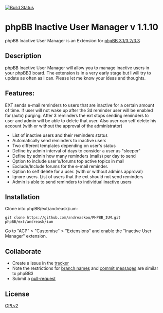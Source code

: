 [![Build Status](https://travis-ci.org/andreaskou/PHPBB_IUM.svg?branch=master)](https://travis-ci.org/andreaskou/PHPBB_IUM)
# phpBB Inactive User Manager v 1.1.10

phpBB Inactive User Manager is an Extension for [phpBB 3.1/3.2/3.3](https://www.phpbb.com/)

## Description

phpBB Inactive User Manager will allow you to manage inactive users in your phpBB3 board.
The extension is in a very early stage but I will try to update as often as I can.
Please let me know your ideas and thoughts.

## Features:

EXT sends e-mail reminders to users that are inactive for a certain amount of time. If user will not wake up after the 3d reminder user will be enabled for (auto) purging. After 3 reminders the ext stops sending reminders to user and admin will be able to delete that user.
Also user can self delete his account (with or without the approval of the administrator)

* List of inactive users and their reminders status
* Automatically send reminders to inactive users
* Two different templates depending on user's status
* Define by admin interval of days to consider a user as "sleeper"
* Define by admin how many reminders (mails) per day to send
* Option to include user's/forums top active topics in mail
* Exclude/Include forums for the e-mail reminder.
* Option to self delete for a user. (with or without admins approval)
* Ignore users. List of users that the ext should not send reminders
* Admin is able to send reminders to individual inactive users

## Installation

Clone into phpBB/ext/andreask/ium:

    git clone https://github.com/andreaskou/PHPBB_IUM.git phpBB/ext/andreask/ium

Go to "ACP" > "Customise" > "Extensions" and enable the "Inactive User Manager" extension.

## Collaborate

* Create a issue in the [tracker](https://github.com/andreaskou/PHPBB_IUM/issues)
* Note the restrictions for [branch names](https://wiki.phpbb.com/Git#Branch_Names) and [commit messages](https://wiki.phpbb.com/Git#Commit_Messages) are similar to phpBB3
* Submit a [pull-request](https://github.com/andreaskou/PHPBB_IUM/pulls)

## License

[GPLv2](license.txt)